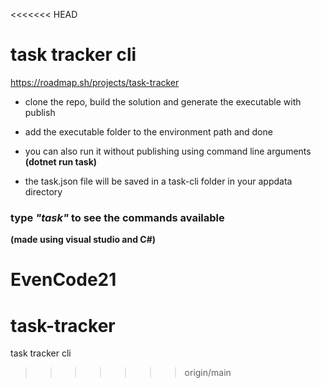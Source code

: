 <<<<<<< HEAD
# task tracker cli
https://roadmap.sh/projects/task-tracker

- clone the repo, build the solution and generate the executable with publish
- add the executable folder to the environment path and done
- you can also run it without publishing using command line arguments
**(dotnet run task)**
  
- the task.json file will be saved in a task-cli folder in your appdata directory
  

### type _"task"_ to see the commands available

**(made using visual studio and C#)**

**EvenCode21**
=======
# task-tracker
task tracker cli
>>>>>>> origin/main
